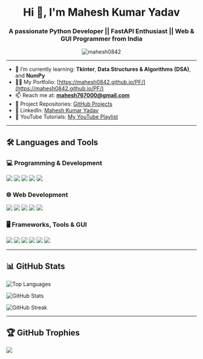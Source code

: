 <h1 align="center">Hi 👋, I'm Mahesh Kumar Yadav</h1>
<h3 align="center">A passionate Python Developer || FastAPI Enthusiast || Web & GUI Programmer from India</h3>

<p align="center">
  <img src="https://komarev.com/ghpvc/?username=mahesh0842&label=Profile%20views&color=0e75b6&style=flat" alt="mahesh0842" />
</p>

---

- 🌱 I’m currently learning: **Tkinter**, **Data Structures & Algorithms (DSA)**, and **NumPy**
- 👨‍💻 My Portfolio: [https://mahesh0842.github.io/PF/](https://mahesh0842.github.io/PF/)
- 📫 Reach me at: **mahesh767000@gmail.com**
- 💼 Project Repositories: [GitHub Projects](https://github.com/mahesh0842?tab=repositories)
- 🔗 LinkedIn: [Mahesh Kumar Yadav](https://www.linkedin.com/in/mahesh-yadav-334ba916a/)
- 🎥 YouTube Tutorials: [My YouTube Playlist](https://studio.youtube.com/playlist/PLm6VuP5VN20ZXKGnpCXioPygN-J3izq5p/videos)

---

## 🛠️ Languages and Tools

### 💻 Programming & Development
<p align="left">
  <img src="https://img.shields.io/badge/Python-3670A0?style=for-the-badge&logo=python&logoColor=white" />
  <img src="https://img.shields.io/badge/FastAPI-00C7B7?style=for-the-badge&logo=fastapi&logoColor=white" />
  <img src="https://img.shields.io/badge/NumPy-013243?style=for-the-badge&logo=numpy&logoColor=white" />
  <img src="https://img.shields.io/badge/MySQL-4479A1?style=for-the-badge&logo=mysql&logoColor=white" />
  <img src="https://img.shields.io/badge/GitHub-121013?style=for-the-badge&logo=github&logoColor=white" />
</p>

### 🌐 Web Development
<p align="left">
  <img src="https://img.shields.io/badge/HTML5-E34F26?style=for-the-badge&logo=html5&logoColor=white" />
  <img src="https://img.shields.io/badge/CSS3-1572B6?style=for-the-badge&logo=css3&logoColor=white" />
  <img src="https://img.shields.io/badge/JavaScript-F7DF1E?style=for-the-badge&logo=javascript&logoColor=black" />
  <img src="https://img.shields.io/badge/Bootstrap-7952B3?style=for-the-badge&logo=bootstrap&logoColor=white" />
  <img src="https://img.shields.io/badge/TailwindCSS-38B2AC?style=for-the-badge&logo=tailwind-css&logoColor=white" />
</p>

### 🖥️ Frameworks, Tools & GUI
<p align="left">
  <img src="https://img.shields.io/badge/Tkinter-FFDB4D?style=for-the-badge&logo=python&logoColor=black" />
  <img src="https://img.shields.io/badge/React-20232A?style=for-the-badge&logo=react&logoColor=61DAFB" />
  <img src="https://img.shields.io/badge/Node.js-339933?style=for-the-badge&logo=node.js&logoColor=white" />
  <img src="https://img.shields.io/badge/Express.js-000000?style=for-the-badge&logo=express&logoColor=white" />
  <img src="https://img.shields.io/badge/Figma-F24E1E?style=for-the-badge&logo=figma&logoColor=white" />
  <img src="https://img.shields.io/badge/Git-F05032?style=for-the-badge&logo=git&logoColor=white" />
</p>

---

## 📊 GitHub Stats

<p align="left">
  <img src="https://github-readme-stats.vercel.app/api/top-langs?username=mahesh0842&show_icons=true&locale=en&layout=compact" alt="Top Languages" />
</p>

<p align="left">
  <img src="https://github-readme-stats.vercel.app/api?username=mahesh0842&show_icons=true&locale=en" alt="GitHub Stats" />
</p>

<p align="left">
  <img src="https://github-readme-streak-stats.herokuapp.com/?user=mahesh0842&" alt="GitHub Streak" />
</p>

---

## 🏆 GitHub Trophies

<p align="left">
  <img src="https://github-profile-trophy.vercel.app/?username=mahesh0842&theme=radical&margin-w=5&no-frame=true" />
</p>
